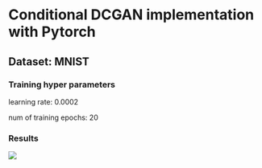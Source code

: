 # Conditional DCGAN implementation with Pytorch
## Dataset: MNIST

### Training hyper parameters
learning rate: 0.0002

num of training epochs: 20

### Results

![](https://github.com/younginsong21/PG3_study/blob/master/GAN/cDCGAN/MNIST/samples/results.gif)
